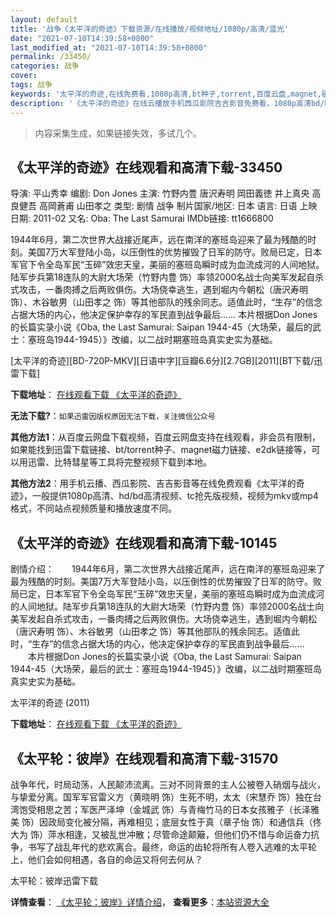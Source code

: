 ```yaml
---
layout: default
title: '战争《太平洋的奇迹》下载资源/在线播放/视频地址/1080p/高清/蓝光'
date: "2021-07-10T14:39:58+0800"
last_modified_at: "2021-07-10T14:39:58+0800"
permalink: /33450/
categories: 战争
cover:
tags: 战争
keywords: '太平洋的奇迹,在线免费看,1080p高清,bt种子,torrent,百度云盘,magnet,磁力链,迅雷下载资源'
description: '《太平洋的奇迹》在线云播放手机西瓜影院吉吉影音免费看，1080p高清bd/hd未删减完整版和tc抢先枪版，mkv/mp4格式，附带bt/torrent种子、magnet/磁力链、百度云盘、网盘资源迅雷下载链接'
---
```


>内容采集生成，如果链接失效，多试几个。


## 《太平洋的奇迹》在线观看和高清下载-33450

导演: 平山秀幸 编剧: Don Jones 主演: 竹野内豊 唐沢寿明 岡田義徳 井上真央 高良健吾 高岡蒼甫 山田孝之 类型: 剧情 战争 制片国家/地区: 日本 语言: 日语 上映日期: 2011-02 又名: Oba: The Last Samurai IMDb链接: tt1666800

1944年6月，第二次世界大战接近尾声，远在南洋的塞班岛迎来了最为残酷的时刻。美国7万大军登陆小岛，以压倒性的优势摧毁了日军的防守。败局已定，日本军官下令全岛军民“玉碎”效忠天皇，美丽的塞班岛瞬时成为血流成河的人间地狱。陆军步兵第18连队的大尉大场荣（竹野内豊 饰）率领2000名战士向美军发起自杀式攻击，一番肉搏之后两败俱伤。大场侥幸逃生，遇到堀内今朝松（唐沢寿明 饰）、木谷敏男（山田孝之 饰）等其他部队的残余同志。适值此时，“生存”的信念占据大场的内心，他决定保护幸存的军民直到战争最后…… 本片根据Don Jones的长篇实录小说《Oba, the Last Samurai: Saipan 1944-45（大场荣，最后的武士：塞班岛1944-1945）》改编，以二战时期塞班岛真实史实为基础。


[太平洋的奇迹][BD-720P-MKV][日语中字][豆瓣6.6分][2.7GB][2011][BT下载/迅雷下载]

**下载地址**： [在线观看下载 《太平洋的奇迹》](https://www.btdx8.com/torrent/oba_the_last_samurai_2011.html) 


**无法下载?**：`如果迅雷因版权原因无法下载，关注微信公众号 `

**其他方法1**：从百度云网盘下载视频，百度云网盘支持在线观看，非会员有限制，如果能找到迅雷下载链接、bt/torrent种子、magnet磁力链接、e2dk链接等，可以用迅雷、比特彗星等工具将完整视频下载到本地。

**其他方法2**：用手机云播、西瓜影院、吉吉影音等在线免费观看《太平洋的奇迹》，一般提供1080p高清、hd/bd高清视频、tc抢先版视频，视频为mkv或mp4格式，不同站点视频质量和播放速度不同。


## 《太平洋的奇迹》在线观看和高清下载-10145

剧情介绍：　　1944年6月，第二次世界大战接近尾声，远在南洋的塞班岛迎来了最为残酷的时刻。美国7万大军登陆小岛，以压倒性的优势摧毁了日军的防守。败局已定，日本军官下令全岛军民“玉碎”效忠天皇，美丽的塞班岛瞬时成为血流成河的人间地狱。陆军步兵第18连队的大尉大场荣（竹野内豊 饰）率领2000名战士向美军发起自杀式攻击，一番肉搏之后两败俱伤。大场侥幸逃生，遇到堀内今朝松（唐沢寿明 饰）、木谷敏男（山田孝之 饰）等其他部队的残余同志。适值此时，“生存”的信念占据大场的内心，他决定保护幸存的军民直到战争最后…… 　　本片根据Don Jones的长篇实录小说《Oba, the Last Samurai: Saipan 1944-45（大场荣，最后的武士：塞班岛1944-1945）》改编，以二战时期塞班岛真实史实为基础。


太平洋的奇迹 (2011)

**下载地址**： [在线观看下载 《太平洋的奇迹》](https://www.btbtdy.me/btdy/dy8580.html) 


## 《太平轮：彼岸》在线观看和高清下载-31570

战争年代，时局动荡，人民颠沛流离。三对不同背景的主人公被卷入硝烟与战火，与挚爱分离。国军军官雷义方（黄晓明 饰）生死不明，太太（宋慧乔 饰）独在台湾饱受相思之苦；军医严泽坤（金城武 饰）与青梅竹马的日本女孩雅子（长泽雅美 饰）因政局变化被分隔，再难相见；底层女性于真（章子怡 饰）和通信兵（佟大为 饰）萍水相逢，又被乱世冲散；尽管命途颠簸，但他们仍不惜与命运奋力抗争，书写了战乱年代的悲欢离合。最终，命运的齿轮将所有人卷入逃难的太平轮上，他们会如何相遇，各自的命运又将何去何从？


太平轮：彼岸迅雷下载

**详情查看**： [《太平轮：彼岸》详情介绍](/movie/31570/)， **查看更多**：[本站资源大全](/movie/t/all/)

